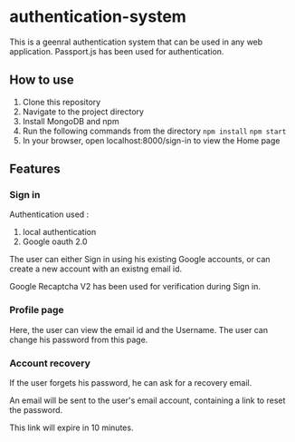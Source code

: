 # authentication-system

This is a geenral authentication system that can be used in any web application.
Passport.js has been used for authentication.

## How to use

1. Clone this repository
2. Navigate to the project directory
3. Install MongoDB and npm
4. Run the following commands from the directory
`npm install`
`npm start`
5. In your browser, open localhost:8000/sign-in to view the Home page

## Features

### Sign in

Authentication used : 
1. local authentication
2. Google oauth 2.0

The user can either Sign in using his existing Google accounts, or can create a new account with an existng email id.

Google Recaptcha V2 has been used for verification during Sign in.

### Profile page
Here, the user can view the email id and the Username.
The user can change his password from this page.

### Account recovery

If the user forgets his password, he can ask for a recovery email.

An email will be sent to the user's email account, containing a link to reset the password.

This link will expire in 10 minutes.

